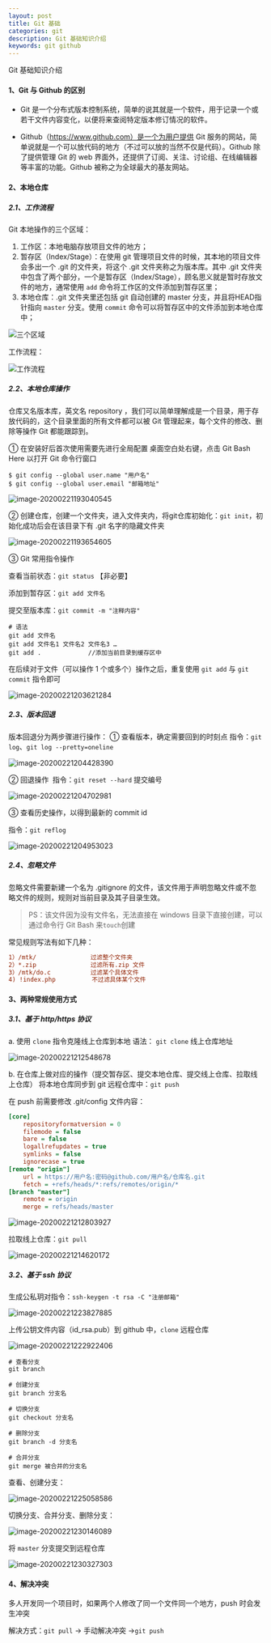 ```yaml
---
layout: post
title: Git 基础
categories: git
description: Git 基础知识介绍
keywords: git github
---
```


Git 基础知识介绍

#### 1、Git 与 Github 的区别

- Git 是一个分布式版本控制系统，简单的说其就是一个软件，用于记录一个或若干文件内容变化，以便将来查阅特定版本修订情况的软件。

- Github（https://www.github.com）是一个为用户提供 Git 服务的网站，简单说就是一个可以放代码的地方（不过可以放的当然不仅是代码）。Github 除了提供管理 Git 的 web 界面外，还提供了订阅、关注、讨论组、在线编辑器等丰富的功能。Github 被称之为全球最大的基友网站。

#### 2、本地仓库

##### 2.1、工作流程

Git 本地操作的三个区域：

1. 工作区：本地电脑存放项目文件的地方；
2. 暂存区（Index/Stage）：在使用 git 管理项目文件的时候，其本地的项目文件会多出一个 .git 的文件夹，将这个 .git 文件夹称之为版本库。其中 .git 文件夹中包含了两个部分，一个是暂存区（Index/Stage），顾名思义就是暂时存放文件的地方，通常使用 `add` 命令将工作区的文件添加到暂存区里；
3. 本地仓库：.git 文件夹里还包括 git 自动创建的 master 分支，并且将HEAD指针指向 `master` 分支。使用 `commit` 命令可以将暂存区中的文件添加到本地仓库中；


![三个区域](https://gitee.com/NineHolic/cloudimage/raw/master/git/工作流程.png)

工作流程：

![工作流程](https://gitee.com/NineHolic/cloudimage/raw/master/git/三个区域.png)

##### 2.2、本地仓库操作

仓库又名版本库，英文名 repository ，我们可以简单理解成是一个目录，用于存放代码的，这个目录里面的所有文件都可以被 Git 管理起来，每个文件的修改、删除等操作 Git 都能跟踪到。

① 在安装好后首次使用需要先进行全局配置
桌面空白处右键，点击 Git Bash Here 以打开 Git 命令行窗口

```shell
$ git config --global user.name "用户名"
$ git config --global user.email "邮箱地址"
```

![image-20200221193040545](https://gitee.com/NineHolic/cloudimage/raw/master/git/image-20200221193654605.png)

② 创建仓库，创建一个文件夹，进入文件夹内，将git仓库初始化：`git init`，初始化成功后会在该目录下有 .git 名字的隐藏文件夹

![image-20200221193654605](https://gitee.com/NineHolic/cloudimage/raw/master/git/image-20200221193040545.png)

③ Git 常用指令操作

查看当前状态：`git status` 【非必要】

添加到暂存区：`git add 文件名`

提交至版本库：`git commit -m "注释内容"`

```shell
# 语法
git add 文件名
git add 文件名1 文件名2 文件名3 …
git add .		      //添加当前目录到缓存区中
```

在后续对于文件（可以操作 1 个或多个）操作之后，重复使用 `git add` 与 `git commit` 指令即可

![image-20200221203621284](https://gitee.com/NineHolic/cloudimage/raw/master/git/image-20200221203621284.png)

##### 2.3、版本回退

版本回退分为两步骤进行操作：
① 查看版本，确定需要回到的时刻点
			指令：`git log`、`git log --pretty=oneline`

![image-20200221204428390](https://gitee.com/NineHolic/cloudimage/raw/master/git/image-20200221204428390.png)

② 回退操作
​			指令：`git reset --hard` 提交编号

![image-20200221204702981](https://gitee.com/NineHolic/cloudimage/raw/master/git/image-20200221204702981.png)



③ 查看历史操作，以得到最新的 commit id 

指令：`git reflog`

![image-20200221204953023](https://gitee.com/NineHolic/cloudimage/raw/master/git/image-20200221204953023.png)

##### 2.4、忽略文件

忽略文件需要新建一个名为 .gitignore 的文件，该文件用于声明忽略文件或不忽略文件的规则，规则对当前目录及其子目录生效。

> PS：该文件因为没有文件名，无法直接在 windows 目录下直接创建，可以通过命令行 Git Bash 来`touch`创建

常见规则写法有如下几种：

```ini
1）/mtk/               过滤整个文件夹
2）*.zip               过滤所有.zip 文件
3）/mtk/do.c           过滤某个具体文件
4) !index.php	       不过滤具体某个文件
```

#### 3、两种常规使用方式

##### 3.1、基于 http/https 协议

a. 使用 `clone` 指令克隆线上仓库到本地
语法： `git clone`  线上仓库地址

![image-20200221212548678](https://gitee.com/NineHolic/cloudimage/raw/master/git/image-20200221212548678.png)

b. 在仓库上做对应的操作（提交暂存区、提交本地仓库、提交线上仓库、拉取线上仓库）
将本地仓库同步到 git 远程仓库中：`git push`

在 push 前需要修改 .git/config 文件内容：

```ini
[core]
	repositoryformatversion = 0
	filemode = false
	bare = false
	logallrefupdates = true
	symlinks = false
	ignorecase = true
[remote "origin"]
	url = https://用户名:密码@github.com/用户名/仓库名.git
	fetch = +refs/heads/*:refs/remotes/origin/*
[branch "master"]
	remote = origin
	merge = refs/heads/master
```

![image-20200221212803927](https://gitee.com/NineHolic/cloudimage/raw/master/git/image-20200221212803927.png)

拉取线上仓库：`git pull`

![image-20200221214620172](https://gitee.com/NineHolic/cloudimage/raw/master/git/image-20200221214620172.png)

##### 3.2、基于 ssh 协议

生成公私玥对指令：`ssh-keygen -t rsa -C "注册邮箱"`

![image-20200221223827885](https://gitee.com/NineHolic/cloudimage/raw/master/git/image-20200221223827885.png)

上传公钥文件内容（id_rsa.pub）到 github 中，`clone` 远程仓库

![image-20200221222922406](https://gitee.com/NineHolic/cloudimage/raw/master/git/image-20200221222922406.png)

```shell
# 查看分支
git branch

# 创建分支
git branch 分支名

# 切换分支
git checkout 分支名 

# 删除分支
git branch -d 分支名

# 合并分支
git merge 被合并的分支名
```

查看、创建分支：

![image-20200221225058586](https://gitee.com/NineHolic/cloudimage/raw/master/git/image-20200221225058586.png)

切换分支、合并分支、删除分支：

![image-20200221230146089](https://gitee.com/NineHolic/cloudimage/raw/master/git/image-20200221230146089.png)

将 `master` 分支提交到远程仓库

![image-20200221230327303](https://gitee.com/NineHolic/cloudimage/raw/master/git/image-20200221230327303.png)

#### 4、解决冲突

多人开发同一个项目时，如果两个人修改了同一个文件同一个地方，push 时会发生冲突

解决方式：`git pull` -> 手动解决冲突 ->`git push`

